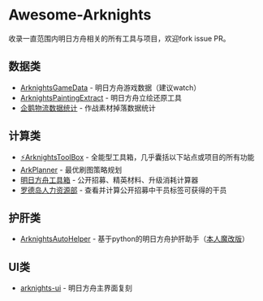 # Awesome-Arknights
收录一直范围内明日方舟相关的所有工具与项目，欢迎fork issue PR。

## 数据类
* [ArknightsGameData](https://github.com/Perfare/ArknightsGameData) - 明日方舟游戏数据（建议watch）
* [ArknightsPaintingExtract](https://github.com/Goodjooy/ArknightsPaintingExtract) - 明日方舟立绘还原工具
* [企鹅物流数据统计](https://penguin-stats.io) - 作战素材掉落数据统计

## 计算类
* [⚡️ArknightsToolBox](https://arkn.lolicon.app/) - 全能型工具箱，几乎囊括以下站点或项目的所有功能
* [ArkPlanner](https://github.com/ycremar/ArkPlanner) - 最优刷图策略规划
* [明日方舟工具箱](https://ak.graueneko.xyz/) - 公开招募、精英材料、升级消耗计算器
* [罗德岛人力资源部](https://duli.dev/hr/) - 查看并计算公开招募中干员标签可获得的干员

## 护肝类
* [ArknightsAutoHelper](https://github.com/ninthDevilHAUNSTER/ArknightsAutoHelper) - 基于python的明日方舟护肝助手（[本人魔改版](https://github.com/cyf-gh/ArknightsAutoHelper)）

## UI类
* [arknights-ui](https://ak.2heng.xin/) - 明日方舟主界面复刻
